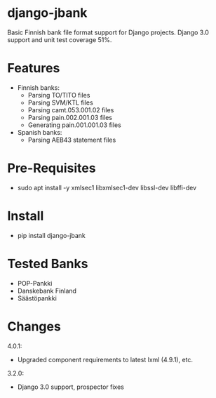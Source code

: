django-jbank
============

Basic Finnish bank file format support for Django projects. Django 3.0 support and unit test coverage 51%.

Features
========

* Finnish banks:
  * Parsing TO/TITO files
  * Parsing SVM/KTL files
  * Parsing camt.053.001.02 files
  * Parsing pain.002.001.03 files
  * Generating pain.001.001.03 files
* Spanish banks:
  * Parsing AEB43 statement files


Pre-Requisites
==============

* sudo apt install -y xmlsec1 libxmlsec1-dev libssl-dev libffi-dev


Install
=======

* pip install django-jbank


Tested Banks
============

* POP-Pankki
* Danskebank Finland
* Säästöpankki


Changes
=======

4.0.1:
+ Upgraded component requirements to latest lxml (4.9.1), etc.

3.2.0:
+ Django 3.0 support, prospector fixes
